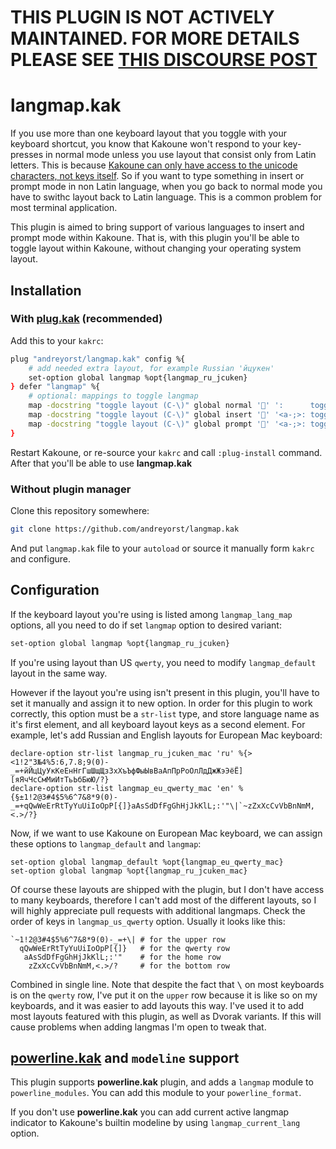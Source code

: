 # THIS PLUGIN IS NOT ACTIVELY MAINTAINED. FOR MORE DETAILS PLEASE SEE [THIS DISCOURSE POST](https://discuss.kakoune.com/t/maintainance-warning-and-request)

# langmap.kak

If you use more than one keyboard layout that you toggle with your keyboard
shortcut, you know that Kakoune won't respond to your key-presses in normal mode
unless you use layout that consist only from Latin letters. This is because
[Kakoune can only have access to the unicode characters, not keys itself][1]. So
if you want to type something in insert or prompt mode in non Latin language,
when you go back to normal mode you have to swithc layout back to Latin
language. This is a common problem for most terminal application.

This plugin is aimed to bring support of various languages to insert and prompt
mode within Kakoune. That is, with this plugin you'll be able to toggle layout
within Kakoune, without changing your operating system layout.

## Installation
### With [plug.kak][2] (recommended)
Add this to your `kakrc`:

``` sh
plug "andreyorst/langmap.kak" config %{
    # add needed extra layout, for example Russian 'йцукен'
    set-option global langmap %opt{langmap_ru_jcuken}
} defer "langmap" %{
    # optional: mappings to toggle langmap
    map -docstring "toggle layout (C-\)" global normal '' ':      toggle-langmap<ret>'
    map -docstring "toggle layout (C-\)" global insert '' '<a-;>: toggle-langmap<ret>'
    map -docstring "toggle layout (C-\)" global prompt '' '<a-;>: toggle-langmap prompt<ret>'
}
```

Restart Kakoune, or re-source your `kakrc` and call `:plug-install`
command. After that you'll be able to use **langmap.kak**

### Without plugin manager
Clone this repository somewhere:

``` sh
git clone https://github.com/andreyorst/langmap.kak
```

And put `langmap.kak` file to your `autoload` or source it manually form `kakrc`
and configure.

## Configuration
If the keyboard layout you're using is listed among `langmap_lang_map` options,
all you need to do if set `langmap` option to desired variant:

``` sh
set-option global langmap %opt{langmap_ru_jcuken}
```

If you're using layout than US `qwerty`, you need to modify `langmap_default`
layout in the same way.

However if the layout you're using isn't present in this plugin, you'll have to
set it manually and assign it to new option. In order for this plugin to work
correctly, this option must be a `str-list` type, and store language name as
it's first element, and all keyboard layout keys as a second element. For
example, let's add Russian and English layouts for European Mac keyboard:

```
declare-option str-list langmap_ru_jcuken_mac 'ru' %{><1!2"3№4%5:6,7.8;9(0)-_=+йЙцЦуУкКеЕнНгГшШщЩзЗхХъЪфФыЫвВаАпПрРоОлЛдДжЖэЭёЁ][яЯчЧсСмМиИтТьЬбБюЮ/?}
declare-option str-list langmap_eu_qwerty_mac 'en' %{§±1!2@3#4$5%6^7&8*9(0)-_=+qQwWeErRtTyYuUiIoOpP[{]}aAsSdDfFgGhHjJkKlL;:'"\|`~zZxXcCvVbBnNmM,<.>/?}
```

Now, if we want to use Kakoune on European Mac keyboard, we can assign these
options to `langmap_default` and `langmap`:

```
set-option global langmap_default %opt{langmap_eu_qwerty_mac}
set-option global langmap %opt{langmap_ru_jcuken_mac}
```

Of course these layouts are shipped with the plugin, but I don't have access to
many keyboards, therefore I can't add most of the different layouts, so I will
highly appreciate pull requests with additional langmaps. Check the order of
keys in `langmap_us_qwerty` option. Usually it looks like this:

    `~1!2@3#4$5%6^7&8*9(0)-_=+\| # for the upper row
      qQwWeErRtTyYuUiIoOpP[{]}   # for the qwerty row
       aAsSdDfFgGhHjJkKlL;:'"    # for the home row
        zZxXcCvVbBnNmM,<.>/?     # for the bottom row

Combined in single line. Note that despite the fact that <kbd>\\</kbd> on most
keyboards is on the `qwerty` row, I've put it on the `upper` row because it is
like so on my keyboards, and it was easier to add layouts this way. I've used it
to add most layouts featured with this plugin, as well as Dvorak variants. If
this will cause problems when adding langmas I'm open to tweak that.

## [powerline.kak][3] and `modeline` support
This plugin supports **powerline.kak** plugin, and adds a `langmap` module to
`powerline_modules`. You can add this module to your `powerline_format`.

If you don't use **powerline.kak** you can add current active langmap indicator
to Kakoune's builtin modeline by using `langmap_current_lang` option.

[1]: https://github.com/mawww/kakoune/issues/2151#issuecomment-399678003
[2]: https://github.com/andreyorst/plug.kak
[3]: https://github.com/andreyorst/powerline.kak
